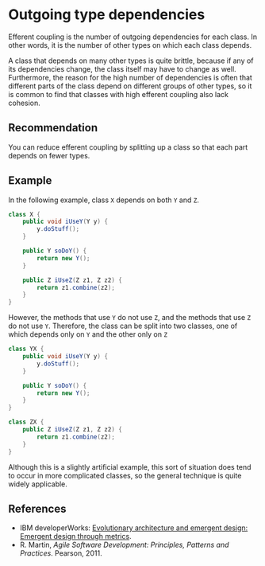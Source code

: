 # Outgoing type dependencies
Efferent coupling is the number of outgoing dependencies for each class. In other words, it is the number of other types on which each class depends.

A class that depends on many other types is quite brittle, because if any of its dependencies change, the class itself may have to change as well. Furthermore, the reason for the high number of dependencies is often that different parts of the class depend on different groups of other types, so it is common to find that classes with high efferent coupling also lack cohesion.


## Recommendation
You can reduce efferent coupling by splitting up a class so that each part depends on fewer types.


## Example
In the following example, class `X` depends on both `Y` and `Z`.


```java
class X {
    public void iUseY(Y y) {
        y.doStuff();
    }

    public Y soDoY() {
        return new Y();
    }

    public Z iUseZ(Z z1, Z z2) {
        return z1.combine(z2);
    }
}
```
However, the methods that use `Y` do not use `Z`, and the methods that use `Z` do not use `Y`. Therefore, the class can be split into two classes, one of which depends only on `Y` and the other only on `Z`


```java
class YX {
    public void iUseY(Y y) {
        y.doStuff();
    }

    public Y soDoY() {
        return new Y();
    }
}

class ZX {
    public Z iUseZ(Z z1, Z z2) {
        return z1.combine(z2);
    }
}
```
Although this is a slightly artificial example, this sort of situation does tend to occur in more complicated classes, so the general technique is quite widely applicable.


## References
* IBM developerWorks: [Evolutionary architecture and emergent design: Emergent design through metrics](https://web.archive.org/web/20190919085934/https://www.ibm.com/developerworks/library/j-eaed6/).
* R. Martin, *Agile Software Development: Principles, Patterns and Practices*. Pearson, 2011.
